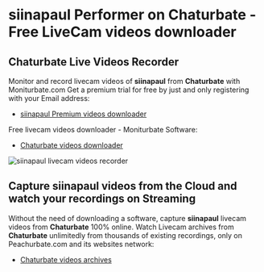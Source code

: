 # siinapaul Performer on Chaturbate - Free LiveCam videos downloader

## Chaturbate Live Videos Recorder

Monitor and record livecam videos of **siinapaul** from **Chaturbate** with Moniturbate.com
Get a premium trial for free by just and only registering with your Email address:
* [siinapaul Premium videos downloader](https://moniturbate.com/request-demo-licence-key.html)

Free livecam videos downloader - Moniturbate Software:
* [Chaturbate videos downloader](https://moniturbate.com/moniturbate-download-software.html)

![siinapaul livecam videos recorder](https://peachurnet.com/templates/moniturbate-software.png)


## Capture siinapaul videos from the Cloud and watch your recordings on Streaming

Without the need of downloading a software, capture **siinapaul** livecam videos from **Chaturbate** 100% online.
Watch Livecam archives from **Chaturbate** unlimitedly from thousands of existing recordings, only on Peachurbate.com and its websites network:
* [Chaturbate videos archives](https://peachurnet.com/)